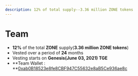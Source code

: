 ```yaml
---
description: 12% of total supply--3.36 million ZONE tokens
---
```


# Team

* **12%** of the total **ZONE** supply(**3.36 million ZONE tokens**)
* Vested over a period of **24** months
* Vesting starts on **Genesis(June 03, 2021) TGE**
*   **Team Wallet : **[0xab0B18523e8fe8CBF947C55632e8aB5Ce936ae8c](https://etherscan.io/token/0xc1d9b5a0776d7c8b98b8a838e5a0dd1bc5fdd53c?a=0xab0b18523e8fe8cbf947c55632e8ab5ce936ae8c)







